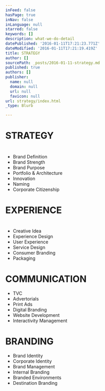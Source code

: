 ```yaml
---
inFeed: false
hasPage: true
inNav: false
inLanguage: null
starred: false
keywords: []
description: what-we-do-detail
datePublished: '2016-01-11T17:21:23.771Z'
dateModified: '2016-01-11T17:21:19.419Z'
title: STRATEGY
author: []
sourcePath: _posts/2016-01-11-strategy.md
published: true
authors: []
publisher:
  name: null
  domain: null
  url: null
  favicon: null
url: strategy/index.html
_type: Blurb

---
```

# STRATEGY

# 

* Brand Definition
* Brand Strength
* Brand Purpose
* Portfolio & Architecture
* Innovation
* Naming
* Corporate Citizenship

# EXPERIENCE

# 

* Creative Idea
* Experience Design
* User Experience
* Service Design
* Consumer Branding
* Packaging

# COMMUNICATION

* TVC
* Advertorials
* Print Ads
* Digital Branding
* Website Development
* Interactivity Management

# BRANDING

* Brand Identity
* Corporate Identity
* Brand Management
* Internal Branding
* Branded Environments
* Destination Branding
